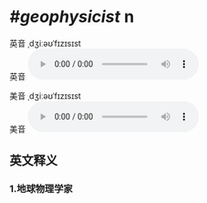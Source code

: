 # ***\#geophysicist*** n
英音 ˌdʒiːəʊˈfɪzɪsɪst  
英音
<audio src="./media/geophysicist1_AAC.aac" controls="controls"></audio>

美音 ˌdʒiːəʊˈfɪzɪsɪst  
美音
<audio src="./media/geophysicist2_AAC.aac" controls="controls"></audio>



  

英文释义
---
### 1.**地球物理学家**  


